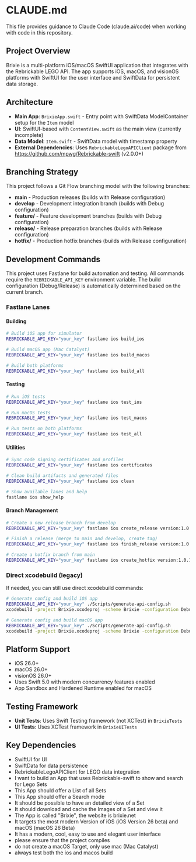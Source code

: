# CLAUDE.md

This file provides guidance to Claude Code (claude.ai/code) when working with code in this repository.

## Project Overview

Brixie is a multi-platform iOS/macOS SwiftUI application that integrates with the Rebrickable LEGO API. The app supports iOS, macOS, and visionOS platforms with SwiftUI for the user interface and SwiftData for persistent data storage.

## Architecture

- **Main App**: `BrixieApp.swift` - Entry point with SwiftData ModelContainer setup for the `Item` model
- **UI**: SwiftUI-based with `ContentView.swift` as the main view (currently incomplete)
- **Data Model**: `Item.swift` - SwiftData model with timestamp property
- **External Dependencies**: Uses `RebrickableLegoAPIClient` package from https://github.com/mpwg/Rebrickable-swift (v2.0.0+)

## Branching Strategy

This project follows a Git Flow branching model with the following branches:

- **main** - Production releases (builds with Release configuration)
- **develop** - Development integration branch (builds with Debug configuration)
- **feature/** - Feature development branches (builds with Debug configuration)
- **release/** - Release preparation branches (builds with Release configuration)
- **hotfix/** - Production hotfix branches (builds with Release configuration)

## Development Commands

This project uses Fastlane for build automation and testing. All commands require the `REBRICKABLE_API_KEY` environment variable. The build configuration (Debug/Release) is automatically determined based on the current branch.

### Fastlane Lanes

#### Building
```bash
# Build iOS app for simulator
REBRICKABLE_API_KEY="your_key" fastlane ios build_ios

# Build macOS app (Mac Catalyst)
REBRICKABLE_API_KEY="your_key" fastlane ios build_macos

# Build both platforms
REBRICKABLE_API_KEY="your_key" fastlane ios build_all
```

#### Testing
```bash
# Run iOS tests
REBRICKABLE_API_KEY="your_key" fastlane ios test_ios

# Run macOS tests
REBRICKABLE_API_KEY="your_key" fastlane ios test_macos

# Run tests on both platforms
REBRICKABLE_API_KEY="your_key" fastlane ios test_all
```

#### Utilities
```bash
# Sync code signing certificates and profiles
REBRICKABLE_API_KEY="your_key" fastlane ios certificates

# Clean build artifacts and generated files
REBRICKABLE_API_KEY="your_key" fastlane ios clean

# Show available lanes and help
fastlane ios show_help
```

#### Branch Management
```bash
# Create a new release branch from develop
REBRICKABLE_API_KEY="your_key" fastlane ios create_release version:1.0.0

# Finish a release (merge to main and develop, create tag)
REBRICKABLE_API_KEY="your_key" fastlane ios finish_release version:1.0.0

# Create a hotfix branch from main
REBRICKABLE_API_KEY="your_key" fastlane ios create_hotfix version:1.0.1
```

### Direct xcodebuild (legacy)
If needed, you can still use direct xcodebuild commands:

```bash
# Generate config and build iOS app
REBRICKABLE_API_KEY="your_key" ./Scripts/generate-api-config.sh
xcodebuild -project Brixie.xcodeproj -scheme Brixie -configuration Debug -destination 'platform=iOS Simulator,name=iPhone 16' build

# Generate config and build macOS app
REBRICKABLE_API_KEY="your_key" ./Scripts/generate-api-config.sh
xcodebuild -project Brixie.xcodeproj -scheme Brixie -configuration Debug -destination 'platform=macOS,variant=Mac Catalyst' build
```

## Platform Support

- iOS 26.0+
- macOS 26.0+ 
- visionOS 26.0+
- Uses Swift 5.0 with modern concurrency features enabled
- App Sandbox and Hardened Runtime enabled for macOS

## Testing Framework

- **Unit Tests**: Uses Swift Testing framework (not XCTest) in `BrixieTests`
- **UI Tests**: Uses XCTest framework in `BrixieUITests`

## Key Dependencies

- SwiftUI for UI
- SwiftData for data persistence
- RebrickableLegoAPIClient for LEGO data integration
- I want to build an App that uses Rebrickable-swift to show and search for Lego Sets
- This App should offer a List of all Sets
- This App should offer a Search mode
- It should be possible to have an detailed view of a Set
- It should download and cache the Images of a Set and view it
- The App is called "Brixie", the website is brixie.net
- It targets the most modern Version of iOS (iOS Version 26 beta) and macOS (macOS 26 Beta)
- It has a modern, cool, easy to use and elegant user interface
- please ensure that the project compiles
- do not create a macOS Target, only use mac (Mac Catalyst)
- always test both the ios and macos build